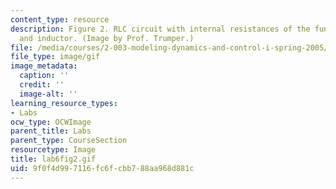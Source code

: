 ```yaml
---
content_type: resource
description: Figure 2. RLC circuit with internal resistances of the function generator
  and inductor. (Image by Prof. Trumper.)
file: /media/courses/2-003-modeling-dynamics-and-control-i-spring-2005/9f0f4d997116fc6fcbb788aa968d881c_lab6fig2.gif
file_type: image/gif
image_metadata:
  caption: ''
  credit: ''
  image-alt: ''
learning_resource_types:
- Labs
ocw_type: OCWImage
parent_title: Labs
parent_type: CourseSection
resourcetype: Image
title: lab6fig2.gif
uid: 9f0f4d99-7116-fc6f-cbb7-88aa968d881c
---
```

